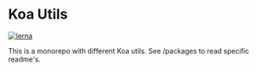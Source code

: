 # Koa Utils

[![lerna](https://img.shields.io/badge/maintained%20with-lerna-cc00ff.svg)](https://lernajs.io/)

This is a monorepo with different Koa utils. See /packages to read specific readme's.
